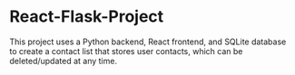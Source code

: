 # React-Flask-Project
This project uses a Python backend, React frontend, and SQLite database to create a contact list that stores user contacts, which can be deleted/updated at any time. 
